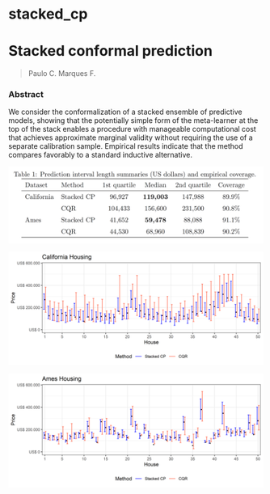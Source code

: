 # stacked_cp

# Stacked conformal prediction

> Paulo C. Marques F.

### Abstract

We consider the conformalization of a stacked ensemble of predictive models, showing that the potentially simple form of the meta-learner at the top of the stack enables a procedure with manageable computational cost that achieves approximate marginal validity without requiring the use of a separate calibration sample. Empirical results indicate that the method compares favorably to a standard inductive alternative.


![](results.png)

![](california.png)

![](ames.png)